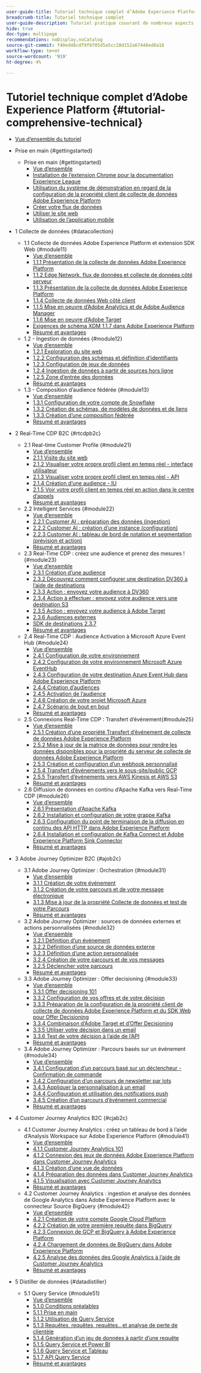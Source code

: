 ```yaml
---
user-guide-title: Tutoriel technique complet d’Adobe Experience Platform
breadcrumb-title: Tutoriel technique complet
user-guide-description: Tutoriel pratique couvrant de nombreux aspects de Adobe Experience Platform, y compris les connexions à des systèmes tiers.
hide: true
doc-type: multipage
recommendations: noDisplay,noCatalog
source-git-commit: f40ed48cdf9f6f05d5a5cc28d152a67448ed8a16
workflow-type: tm+mt
source-wordcount: '919'
ht-degree: 4%

---
```



# Tutoriel technique complet d’Adobe Experience Platform {#tutorial-comprehensive-technical}

+ [Vue d’ensemble du tutoriel](/help/tutorial-comprehensive-technical/overview.md)

+ Prise en main {#gettingstarted}
   + Prise en main {#gettingstarted}
      + [Vue d’ensemble](/help/tutorial-comprehensive-technical/modules/gettingstarted/gettingstarted/getting-started.md)
      + [Installation de l’extension Chrome pour la documentation Experience League](/help/tutorial-comprehensive-technical/modules/gettingstarted/gettingstarted/ex1.md)
      + [Utilisation du système de démonstration en regard de la configuration de la propriété client de collecte de données Adobe Experience Platform](/help/tutorial-comprehensive-technical/modules/gettingstarted/gettingstarted/ex2.md)
      + [Créer votre flux de données](/help/tutorial-comprehensive-technical/modules/gettingstarted/gettingstarted/ex3.md)
      + [Utiliser le site web](/help/tutorial-comprehensive-technical/modules/gettingstarted/gettingstarted/ex4.md)
      + [Utilisation de l’application mobile](/help/tutorial-comprehensive-technical/modules/gettingstarted/gettingstarted/ex5.md)

+ 1 Collecte de données {#datacollection}
   + 1.1 Collecte de données Adobe Experience Platform et extension SDK Web {#module11}
      + [Vue d’ensemble](/help/tutorial-comprehensive-technical/modules/datacollection/module1.1/data-ingestion-launch-web-sdk.md)
      + [1.1.1 Présentation de la collecte de données Adobe Experience Platform](/help/tutorial-comprehensive-technical/modules/datacollection/module1.1/ex1.md)
      + [1.1.2 Edge Network, flux de données et collecte de données côté serveur](/help/tutorial-comprehensive-technical/modules/datacollection/module1.1/ex2.md)
      + [1.1.3 Présentation de la collecte de données Adobe Experience Platform](/help/tutorial-comprehensive-technical/modules/datacollection/module1.1/ex3.md)
      + [1.1.4 Collecte de données Web côté client](/help/tutorial-comprehensive-technical/modules/datacollection/module1.1/ex4.md)
      + [1.1.5 Mise en oeuvre d’Adobe Analytics et de Adobe Audience Manager](/help/tutorial-comprehensive-technical/modules/datacollection/module1.1/ex5.md)
      + [1.1.6 Mise en oeuvre d’Adobe Target](/help/tutorial-comprehensive-technical/modules/datacollection/module1.1/ex6.md)
      + [Exigences de schéma XDM 1.1.7 dans Adobe Experience Platform](/help/tutorial-comprehensive-technical/modules/datacollection/module1.1/ex7.md)
      + [Résumé et avantages](/help/tutorial-comprehensive-technical/modules/datacollection/module1.1/summary.md)
   + 1.2 - Ingestion de données {#module12}
      + [Vue d’ensemble](/help/tutorial-comprehensive-technical/modules/datacollection/module1.2/data-ingestion.md)
      + [1.2.1 Exploration du site web](/help/tutorial-comprehensive-technical/modules/datacollection/module1.2/ex1.md)
      + [1.2.2 Configuration des schémas et définition d’identifiants](/help/tutorial-comprehensive-technical/modules/datacollection/module1.2/ex2.md)
      + [1.2.3 Configuration de jeux de données](/help/tutorial-comprehensive-technical/modules/datacollection/module1.2/ex3.md)
      + [1.2.4 Ingestion de données à partir de sources hors ligne](/help/tutorial-comprehensive-technical/modules/datacollection/module1.2/ex4.md)
      + [1.2.5 Zone d’entrée des données](/help/tutorial-comprehensive-technical/modules/datacollection/module1.2/ex5.md)
      + [Résumé et avantages](/help/tutorial-comprehensive-technical/modules/datacollection/module1.2/summary.md)
   + 1.3 - Composition d’audience fédérée {#module13}
      + [Vue d’ensemble](/help/tutorial-comprehensive-technical/modules/datacollection/module1.3/fac.md)
      + [1.3.1 Configuration de votre compte de Snowflake](/help/tutorial-comprehensive-technical/modules/datacollection/module1.3/ex1.md)
      + [1.3.2 Création de schémas, de modèles de données et de liens](/help/tutorial-comprehensive-technical/modules/datacollection/module1.3/ex2.md)
      + [1.3.3 Création d’une composition fédérée](/help/tutorial-comprehensive-technical/modules/datacollection/module1.3/ex3.md)
      + [Résumé et avantages](/help/tutorial-comprehensive-technical/modules/datacollection/module1.3/summary.md)

+ 2 Real-Time CDP B2C {#rtcdpb2c}
   + 2.1 Real-time Customer Profile {#module21}
      + [Vue d’ensemble](/help/tutorial-comprehensive-technical/modules/rtcdp-b2c/module2.1/real-time-customer-profile.md)
      + [2.1.1 Visite du site web](/help/tutorial-comprehensive-technical/modules/rtcdp-b2c/module2.1/ex1.md)
      + [2.1.2 Visualiser votre propre profil client en temps réel - interface utilisateur](/help/tutorial-comprehensive-technical/modules/rtcdp-b2c/module2.1/ex2.md)
      + [2.1.3 Visualiser votre propre profil client en temps réel - API](/help/tutorial-comprehensive-technical/modules/rtcdp-b2c/module2.1/ex3.md)
      + [2.1.4 Création d’une audience - IU](/help/tutorial-comprehensive-technical/modules/rtcdp-b2c/module2.1/ex4.md)
      + [2.1.5 Voir votre profil client en temps réel en action dans le centre d’appels](/help/tutorial-comprehensive-technical/modules/rtcdp-b2c/module2.1/ex5.md)
      + [Résumé et avantages](/help/tutorial-comprehensive-technical/modules/rtcdp-b2c/module2.1/summary.md)
   + 2.2 Intelligent Services {#module22}
      + [Vue d’ensemble](/help/tutorial-comprehensive-technical/modules/rtcdp-b2c/module2.2/intelligent-services.md)
      + [2.2.1 Customer AI : préparation des données (ingestion)](/help/tutorial-comprehensive-technical/modules/rtcdp-b2c/module2.2/ex1.md)
      + [2.2.2 Customer AI : création d’une instance (configuration)](/help/tutorial-comprehensive-technical/modules/rtcdp-b2c/module2.2/ex2.md)
      + [2.2.3 Customer AI : tableau de bord de notation et segmentation (prévision et action)](/help/tutorial-comprehensive-technical/modules/rtcdp-b2c/module2.2/ex3.md)
      + [Résumé et avantages](/help/tutorial-comprehensive-technical/modules/rtcdp-b2c/module2.2/summary.md)
   + 2.3 Real-Time CDP : créez une audience et prenez des mesures ! {#module23}
      + [Vue d’ensemble](/help/tutorial-comprehensive-technical/modules/rtcdp-b2c/module2.3/real-time-cdp-build-a-segment-take-action.md)
      + [2.3.1 Création d’une audience](/help/tutorial-comprehensive-technical/modules/rtcdp-b2c/module2.3/ex1.md)
      + [2.3.2 Découvrez comment configurer une destination DV360 à l’aide de destinations](/help/tutorial-comprehensive-technical/modules/rtcdp-b2c/module2.3/ex2.md)
      + [2.3.3 Action : envoyez votre audience à DV360](/help/tutorial-comprehensive-technical/modules/rtcdp-b2c/module2.3/ex3.md)
      + [2.3.4 Action à effectuer : envoyez votre audience vers une destination S3](/help/tutorial-comprehensive-technical/modules/rtcdp-b2c/module2.3/ex4.md)
      + [2.3.5 Action : envoyez votre audience à Adobe Target](/help/tutorial-comprehensive-technical/modules/rtcdp-b2c/module2.3/ex5.md)
      + [2.3.6 Audiences externes](/help/tutorial-comprehensive-technical/modules/rtcdp-b2c/module2.3/ex6.md)
      + [SDK de destinations 2.3.7](/help/tutorial-comprehensive-technical/modules/rtcdp-b2c/module2.3/ex7.md)
      + [Résumé et avantages](/help/tutorial-comprehensive-technical/modules/rtcdp-b2c/module2.3/summary.md)
   + 2.4 Real-Time CDP : Audience Activation à Microsoft Azure Event Hub {#module24}
      + [Vue d’ensemble](/help/tutorial-comprehensive-technical/modules/rtcdp-b2c/module2.4/segment-activation-microsoft-azure-eventhub.md)
      + [2.4.1 Configuration de votre environnement](/help/tutorial-comprehensive-technical/modules/rtcdp-b2c/module2.4/ex1.md)
      + [2.4.2 Configuration de votre environnement Microsoft Azure EventHub](/help/tutorial-comprehensive-technical/modules/rtcdp-b2c/module2.4/ex2.md)
      + [2.4.3 Configuration de votre destination Azure Event Hub dans Adobe Experience Platform](/help/tutorial-comprehensive-technical/modules/rtcdp-b2c/module2.4/ex3.md)
      + [2.4.4 Création d’audiences](/help/tutorial-comprehensive-technical/modules/rtcdp-b2c/module2.4/ex4.md)
      + [2.4.5 Activation de l’audience](/help/tutorial-comprehensive-technical/modules/rtcdp-b2c/module2.4/ex5.md)
      + [2.4.6 Création de votre projet Microsoft Azure](/help/tutorial-comprehensive-technical/modules/rtcdp-b2c/module2.4/ex6.md)
      + [2.4.7 Scénario de bout en bout](/help/tutorial-comprehensive-technical/modules/rtcdp-b2c/module2.4/ex7.md)
      + [Résumé et avantages](/help/tutorial-comprehensive-technical/modules/rtcdp-b2c/module2.4/summary.md)
   + 2.5 Connexions Real-Time CDP : Transfert d’événement{#module25}
      + [Vue d’ensemble](/help/tutorial-comprehensive-technical/modules/rtcdp-b2c/module2.5/aep-data-collection-ssf.md)
      + [2.5.1 Création d’une propriété Transfert d’événement de collecte de données Adobe Experience Platform](/help/tutorial-comprehensive-technical/modules/rtcdp-b2c/module2.5/ex1.md)
      + [2.5.2 Mise à jour de la matrice de données pour rendre les données disponibles pour la propriété du serveur de collecte de données Adobe Experience Platform](/help/tutorial-comprehensive-technical/modules/rtcdp-b2c/module2.5/ex2.md)
      + [2.5.3 Création et configuration d’un webhook personnalisé](/help/tutorial-comprehensive-technical/modules/rtcdp-b2c/module2.5/ex3.md)
      + [2.5.4 Transfert d’événements vers le sous-site/public GCP](/help/tutorial-comprehensive-technical/modules/rtcdp-b2c/module2.5/ex4.md)
      + [2.5.5 Transfert d’événements vers AWS Kinesis et AWS S3](/help/tutorial-comprehensive-technical/modules/rtcdp-b2c/module2.5/ex5.md)
      + [Résumé et avantages](/help/tutorial-comprehensive-technical/modules/rtcdp-b2c/module2.5/summary.md)
   + 2.6 Diffusion de données en continu d’Apache Kafka vers Real-Time CDP {#module26}
      + [Vue d’ensemble](/help/tutorial-comprehensive-technical/modules/rtcdp-b2c/module2.6/aep-apache-kafka.md)
      + [2.6.1 Présentation d’Apache Kafka](/help/tutorial-comprehensive-technical/modules/rtcdp-b2c/module2.6/ex1.md)
      + [2.6.2 Installation et configuration de votre grappe Kafka](/help/tutorial-comprehensive-technical/modules/rtcdp-b2c/module2.6/ex2.md)
      + [2.6.3 Configuration du point de terminaison de la diffusion en continu des API HTTP dans Adobe Experience Platform](/help/tutorial-comprehensive-technical/modules/rtcdp-b2c/module2.6/ex3.md)
      + [2.6.4 Installation et configuration de Kafka Connect et Adobe Experience Platform Sink Connector](/help/tutorial-comprehensive-technical/modules/rtcdp-b2c/module2.6/ex4.md)
      + [Résumé et avantages](/help/tutorial-comprehensive-technical/modules/rtcdp-b2c/module2.6/summary.md)

+ 3 Adobe Journey Optimizer B2C {#ajob2c}
   + 3.1 Adobe Journey Optimizer : Orchestration {#module31}
      + [Vue d’ensemble](/help/tutorial-comprehensive-technical/modules/ajo-b2c/module3.1/journey-orchestration-create-account.md)
      + [3.1.1 Création de votre événement](/help/tutorial-comprehensive-technical/modules/ajo-b2c/module3.1/ex1.md)
      + [3.1.2 Création de votre parcours et de votre message électronique](/help/tutorial-comprehensive-technical/modules/ajo-b2c/module3.1/ex2.md)
      + [3.1.3 Mise à jour de la propriété Collecte de données et test de votre Parcours](/help/tutorial-comprehensive-technical/modules/ajo-b2c/module3.1/ex3.md)
      + [Résumé et avantages](/help/tutorial-comprehensive-technical/modules/ajo-b2c/module3.1/summary.md)
   + 3.2 Adobe Journey Optimizer : sources de données externes et actions personnalisées {#module32}
      + [Vue d’ensemble](/help/tutorial-comprehensive-technical/modules/ajo-b2c/module3.2/journey-orchestration-external-weather-api-sms.md)
      + [3.2.1 Définition d’un événement](/help/tutorial-comprehensive-technical/modules/ajo-b2c/module3.2/ex1.md)
      + [3.2.2 Définition d’une source de données externe](/help/tutorial-comprehensive-technical/modules/ajo-b2c/module3.2/ex2.md)
      + [3.2.3 Définition d’une action personnalisée](/help/tutorial-comprehensive-technical/modules/ajo-b2c/module3.2/ex3.md)
      + [3.2.4 Création de votre parcours et de vos messages](/help/tutorial-comprehensive-technical/modules/ajo-b2c/module3.2/ex4.md)
      + [3.2.5 Déclencher votre parcours](/help/tutorial-comprehensive-technical/modules/ajo-b2c/module3.2/ex5.md)
      + [Résumé et avantages](/help/tutorial-comprehensive-technical/modules/ajo-b2c/module3.2/summary.md)
   + 3.3 Adobe Journey Optimizer : Offer decisioning {#module33}
      + [Vue d’ensemble](/help/tutorial-comprehensive-technical/modules/ajo-b2c/module3.3/offer-decisioning.md)
      + [3.3.1 Offer decisioning 101](/help/tutorial-comprehensive-technical/modules/ajo-b2c/module3.3/ex1.md)
      + [3.3.2 Configuration de vos offres et de votre décision](/help/tutorial-comprehensive-technical/modules/ajo-b2c/module3.3/ex2.md)
      + [3.3.3 Préparation de la configuration de la propriété client de collecte de données Adobe Experience Platform et du SDK Web pour Offer Decisioning](/help/tutorial-comprehensive-technical/modules/ajo-b2c/module3.3/ex3.md)
      + [3.3.4 Combinaison d’Adobe Target et d’Offer Decisioning](/help/tutorial-comprehensive-technical/modules/ajo-b2c/module3.3/ex4.md)
      + [3.3.5 Utiliser votre décision dans un email](/help/tutorial-comprehensive-technical/modules/ajo-b2c/module3.3/ex5.md)
      + [3.3.6 Test de votre décision à l’aide de l’API](/help/tutorial-comprehensive-technical/modules/ajo-b2c/module3.3/ex6.md)
      + [Résumé et avantages](/help/tutorial-comprehensive-technical/modules/ajo-b2c/module3.3/summary.md)
   + 3.4 Adobe Journey Optimizer : Parcours basés sur un événement {#module34}
      + [Vue d’ensemble](/help/tutorial-comprehensive-technical/modules/ajo-b2c/module3.4/journeyoptimizer.md)
      + [3.4.1 Configuration d’un parcours basé sur un déclencheur - Confirmation de commande](/help/tutorial-comprehensive-technical/modules/ajo-b2c/module3.4/ex1.md)
      + [3.4.2 Configuration d’un parcours de newsletter par lots](/help/tutorial-comprehensive-technical/modules/ajo-b2c/module3.4/ex2.md)
      + [3.4.3 Appliquer la personnalisation à un email](/help/tutorial-comprehensive-technical/modules/ajo-b2c/module3.4/ex3.md)
      + [3.4.4 Configuration et utilisation des notifications push](/help/tutorial-comprehensive-technical/modules/ajo-b2c/module3.4/ex4.md)
      + [3.4.5 Création d’un parcours d’événement commercial](/help/tutorial-comprehensive-technical/modules/ajo-b2c/module3.4/ex5.md)
      + [Résumé et avantages](/help/tutorial-comprehensive-technical/modules/ajo-b2c/module3.4/summary.md)

+ 4 Customer Journey Analytics B2C {#cjab2c}
   + 4.1 Customer Journey Analytics : créez un tableau de bord à l’aide d’Analysis Workspace sur Adobe Experience Platform {#module41}
      + [Vue d’ensemble](/help/tutorial-comprehensive-technical/modules/cja-b2c/module4.1/customer-journey-analytics-build-a-dashboard.md)
      + [4.1.1 Customer Journey Analytics 101](/help/tutorial-comprehensive-technical/modules/cja-b2c/module4.1/ex1.md)
      + [4.1.2 Connexion des jeux de données Adobe Experience Platform dans Customer Journey Analytics](/help/tutorial-comprehensive-technical/modules/cja-b2c/module4.1/ex2.md)
      + [4.1.3 Création d’une vue de données](/help/tutorial-comprehensive-technical/modules/cja-b2c/module4.1/ex3.md)
      + [4.1.4 Préparation des données dans Customer Journey Analytics](/help/tutorial-comprehensive-technical/modules/cja-b2c/module4.1/ex4.md)
      + [4.1.5 Visualisation avec Customer Journey Analytics](/help/tutorial-comprehensive-technical/modules/cja-b2c/module4.1/ex5.md)
      + [Résumé et avantages](/help/tutorial-comprehensive-technical/modules/cja-b2c/module4.1/summary.md)
   + 4.2 Customer Journey Analytics : ingestion et analyse des données de Google Analytics dans Adobe Experience Platform avec le connecteur Source BigQuery {#module42}
      + [Vue d’ensemble](/help/tutorial-comprehensive-technical/modules/cja-b2c/module4.2/customer-journey-analytics-bigquery-gcp.md)
      + [4.2.1 Création de votre compte Google Cloud Platform](/help/tutorial-comprehensive-technical/modules/cja-b2c/module4.2/ex1.md)
      + [4.2.2 Création de votre première requête dans BigQuery](/help/tutorial-comprehensive-technical/modules/cja-b2c/module4.2/ex2.md)
      + [4.2.3 Connexion de GCP et BigQuery à Adobe Experience Platform](/help/tutorial-comprehensive-technical/modules/cja-b2c/module4.2/ex3.md)
      + [4.2.4 Chargement de données de BigQuery dans Adobe Experience Platform](/help/tutorial-comprehensive-technical/modules/cja-b2c/module4.2/ex4.md)
      + [4.2.5 Analyse des données des Google Analytics à l’aide de Customer Journey Analytics](/help/tutorial-comprehensive-technical/modules/cja-b2c/module4.2/ex5.md)
      + [Résumé et avantages](/help/tutorial-comprehensive-technical/modules/cja-b2c/module4.2/summary.md)

+ 5 Distiller de données {#datadistiller}
   + 5.1 Query Service {#module51}
      + [Vue d’ensemble](/help/tutorial-comprehensive-technical/modules/datadistiller/module5.1/query-service.md)
      + [5.1.0 Conditions préalables](/help/tutorial-comprehensive-technical/modules/datadistiller/module5.1/ex0.md)
      + [5.1.1 Prise en main](/help/tutorial-comprehensive-technical/modules/datadistiller/module5.1/ex1.md)
      + [5.1.2 Utilisation de Query Service](/help/tutorial-comprehensive-technical/modules/datadistiller/module5.1/ex2.md)
      + [5.1.3 Requêtes, requêtes, requêtes.. et analyse de perte de clientèle](/help/tutorial-comprehensive-technical/modules/datadistiller/module5.1/ex3.md)
      + [5.1.4 Génération d’un jeu de données à partir d’une requête](/help/tutorial-comprehensive-technical/modules/datadistiller/module5.1/ex4.md)
      + [5.1.5 Query Service et Power BI](/help/tutorial-comprehensive-technical/modules/datadistiller/module5.1/ex5.md)
      + [5.1.6 Query Service et Tableau](/help/tutorial-comprehensive-technical/modules/datadistiller/module5.1/ex6.md)
      + [5.1.7 API Query Service](/help/tutorial-comprehensive-technical/modules/datadistiller/module5.1/ex7.md)
      + [Résumé et avantages](/help/tutorial-comprehensive-technical/modules/datadistiller/module5.1/summary.md)




